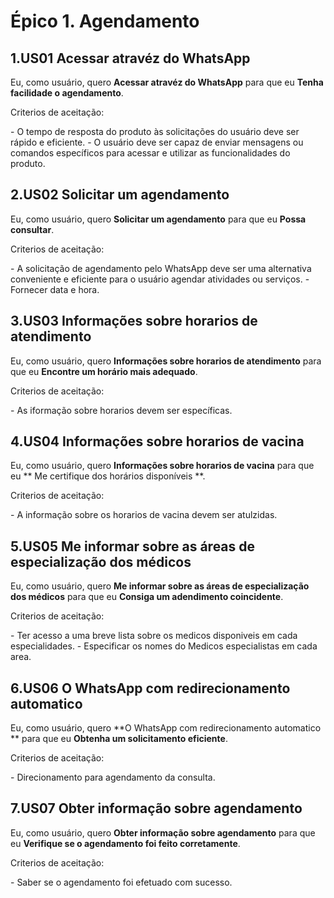 # Épico 1. Agendamento

## 1.US01 Acessar atravéz do WhatsApp
Eu, como usuário, quero **Acessar atravéz do WhatsApp** para que eu **Tenha facilidade o agendamento**.
<p>Criterios de aceitação:</p>
- O tempo de resposta do produto às solicitações do usuário deve ser rápido e eficiente. 
- O usuário deve ser capaz de enviar mensagens ou comandos específicos para acessar e utilizar as funcionalidades do produto.

## 2.US02 Solicitar um agendamento
Eu, como usuário, quero **Solicitar um agendamento** para que eu **Possa consultar**.  
<p>Criterios de aceitação:</p>
- A solicitação de agendamento pelo WhatsApp deve ser uma alternativa conveniente e eficiente para o usuário agendar atividades ou serviços.
- Fornecer data e hora.

## 3.US03 Informações sobre horarios de atendimento
Eu, como usuário, quero **Informações sobre horarios de atendimento** para que eu **Encontre um horário mais adequado**.
<p>Criterios de aceitação:</p>
- As iformação sobre horarios devem ser específicas.

## 4.US04 Informações sobre horarios de vacina
Eu, como usuário, quero **Informações sobre horarios de vacina** para que eu ** Me certifique dos horários disponíveis **.
<p>Criterios de aceitação:</p>
 - A informação sobre os horarios de vacina devem ser atulzidas.

## 5.US05 Me informar sobre as áreas de especialização dos médicos
Eu, como usuário, quero **Me informar sobre as áreas de especialização dos médicos** para que eu **Consiga um adendimento coincidente**.
<p>Criterios de aceitação:</p>
- Ter acesso a uma breve lista sobre os medicos disponiveis em cada especialidades.
- Especificar os nomes do Medicos especialistas em cada area. 

## 6.US06 O WhatsApp com redirecionamento automatico 
Eu, como usuário, quero **O WhatsApp com redirecionamento automatico ** para que eu **Obtenha um solicitamento eficiente**.
<p>Criterios de aceitação:</p>
- Direcionamento para agendamento da consulta. 

## 7.US07 Obter informação sobre agendamento
Eu, como usuário, quero **Obter informação sobre agendamento** para que eu **Verifique se o agendamento foi feito corretamente**.
<p>Criterios de aceitação:</p> 
- Saber se o agendamento foi efetuado com sucesso.
